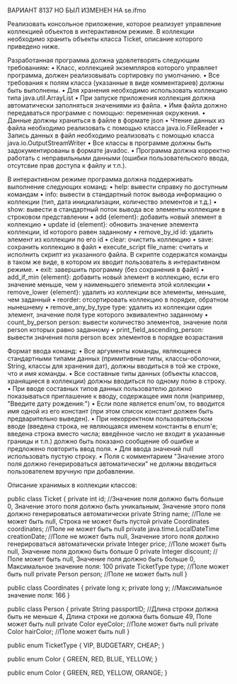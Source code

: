 ВАРИАНТ 8137 НО БЫЛ ИЗМЕНЕН НА se.ifmo

Реализовать консольное приложение, которое реализует управление коллекцией объектов в интерактивном режиме. В коллекции необходимо хранить объекты класса Ticket, описание которого приведено ниже.


Разработанная программа должна удовлетворять следующим требованиям:
•	Класс, коллекцией экземпляров которого управляет программа, должен реализовывать сортировку по умолчанию.
•	Все требования к полям класса (указанные в виде комментариев) должны быть выполнены.
•	Для хранения необходимо использовать коллекцию типа java.util.ArrayList
•	При запуске приложения коллекция должна автоматически заполняться значениями из файла.
•	Имя файла должно передаваться программе с помощью: переменная окружения.
•	Данные должны храниться в файле в формате json
•	Чтение данных из файла необходимо реализовать с помощью класса java.io.FileReader
•	Запись данных в файл необходимо реализовать с помощью класса java.io.OutputStreamWriter
•	Все классы в программе должны быть задокументированы в формате javadoc.
•	Программа должна корректно работать с неправильными данными (ошибки пользовательского ввода, отсутсвие прав доступа к файлу и т.п.).


В интерактивном режиме программа должна поддерживать выполнение следующих команд:
•	help: вывести справку по доступным командам
•	info: вывести в стандартный поток вывода информацию о коллекции (тип, дата инициализации, количество элементов и т.д.)
•	show: вывести в стандартный поток вывода все элементы коллекции в строковом представлении
•	add {element}: добавить новый элемент в коллекцию
•	update id {element}: обновить значение элемента коллекции, id которого равен заданному
•	remove_by_id id: удалить элемент из коллекции по его id
•	clear: очистить коллекцию
•	save: сохранить коллекцию в файл
•	execute_script file_name: считать и исполнить скрипт из указанного файла. В скрипте содержатся команды в таком же виде, в котором их вводит пользователь в интерактивном режиме.
•	exit: завершить программу (без сохранения в файл)
•	add_if_min {element}: добавить новый элемент в коллекцию, если его значение меньше, чем у наименьшего элемента этой коллекции
•	remove_lower {element}: удалить из коллекции все элементы, меньшие, чем заданный
•	reorder: отсортировать коллекцию в порядке, обратном нынешнему
•	remove_any_by_type type: удалить из коллекции один элемент, значение поля type которого эквивалентно заданному
•	count_by_person person: вывести количество элементов, значение поля person которых равно заданному
•	print_field_ascending_person: вывести значения поля person всех элементов в порядке возрастания


Формат ввода команд:
•	Все аргументы команды, являющиеся стандартными типами данных (примитивные типы, классы-оболочки, String, классы для хранения дат), должны вводиться в той же строке, что и имя команды.
•	Все составные типы данных (объекты классов, хранящиеся в коллекции) должны вводиться по одному полю в строку.
•	При вводе составных типов данных пользователю должно показываться приглашение к вводу, содержащее имя поля (например, "Введите дату рождения:")
•	Если поле является enum'ом, то вводится имя одной из его констант (при этом список констант должен быть предварительно выведен).
•	При некорректном пользовательском вводе (введена строка, не являющаяся именем константы в enum'е; введена строка вместо числа; введённое число не входит в указанные границы и т.п.) должно быть показано сообщение об ошибке и предложено повторить ввод поля.
•	Для ввода значений null использовать пустую строку.
•	Поля с комментарием "Значение этого поля должно генерироваться автоматически" не должны вводиться пользователем вручную при добавлении.


Описание хранимых в коллекции классов:


public class Ticket {
    private int id; //Значение поля должно быть больше 0, Значение этого поля должно быть уникальным, Значение этого поля должно генерироваться автоматически
    private String name; //Поле не может быть null, Строка не может быть пустой
    private Coordinates coordinates; //Поле не может быть null
    private java.time.LocalDateTime creationDate; //Поле не может быть null, Значение этого поля должно генерироваться автоматически
    private Integer price; //Поле может быть null, Значение поля должно быть больше 0
    private Integer discount; //Поле может быть null, Значение поля должно быть больше 0, Максимальное значение поля: 100
    private TicketType type; //Поле может быть null
    private Person person; //Поле не может быть null
}


public class Coordinates {
    private long x;
    private long y; //Максимальное значение поля: 166
}


public class Person {
    private String passportID; //Длина строки должна быть не меньше 4, Длина строки не должна быть больше 49, Поле может быть null
    private Color eyeColor; //Поле может быть null
    private Color hairColor; //Поле может быть null
}


public enum TicketType {
    VIP,
    BUDGETARY,
    CHEAP;
}


public enum Color {
    GREEN,
    RED,
    BLUE,
    YELLOW;
}


public enum Color {
    GREEN,
    RED,
    YELLOW,
    ORANGE;
}
